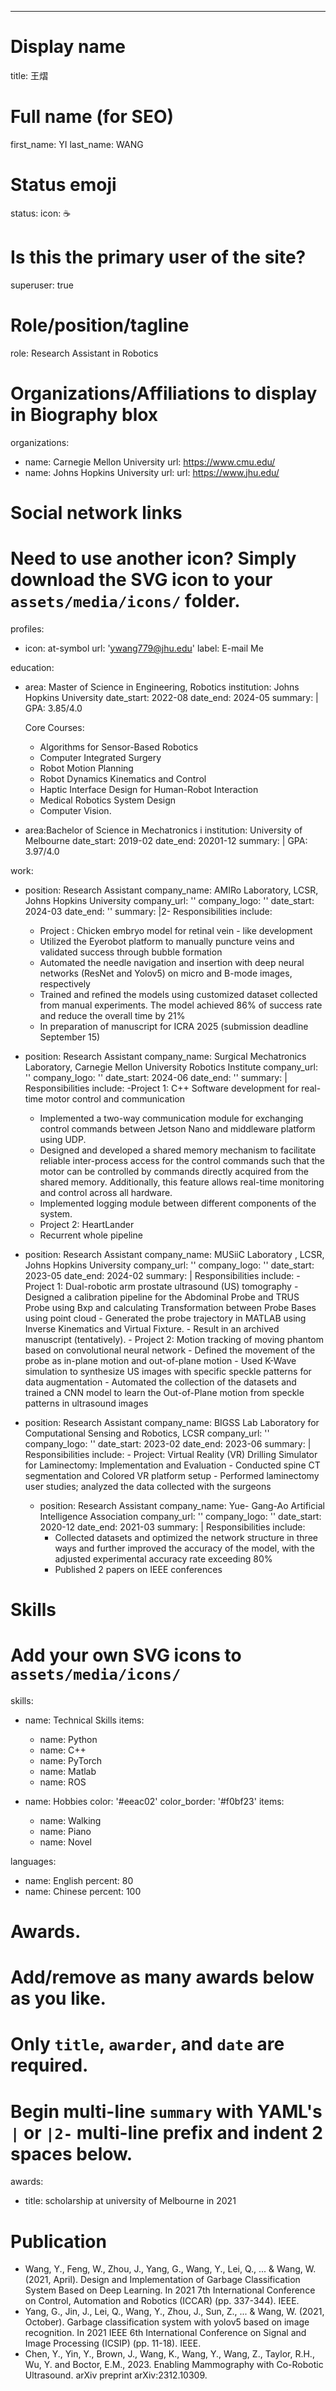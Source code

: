 ---
# Display name
title: 王熠

# Full name (for SEO)
first_name: YI
last_name: WANG

# Status emoji
status:
  icon: ☕️

# Is this the primary user of the site?
superuser: true

# Role/position/tagline
role: Research Assistant in Robotics

# Organizations/Affiliations to display in Biography blox
organizations:
  - name: Carnegie Mellon University 
    url:  https://www.cmu.edu/
  - name: Johns Hopkins University 
    url:  url: https://www.jhu.edu/
    
# Social network links
# Need to use another icon? Simply download the SVG icon to your `assets/media/icons/` folder.
profiles:
  - icon: at-symbol
    url: 'ywang779@jhu.edu'
    label: E-mail Me


education:
  - area: Master of Science in Engineering, Robotics 
    institution: Johns Hopkins University
    date_start: 2022-08
    date_end: 2024-05
    summary: |
      GPA: 3.85/4.0
    
      Core Courses:
      - Algorithms for Sensor-Based Robotics
      - Computer Integrated Surgery
      - Robot Motion Planning
      - Robot Dynamics Kinematics and Control
      - Haptic Interface Design for Human-Robot Interaction
      - Medical Robotics System Design
      - Computer Vision. 

  - area:Bachelor of Science in Mechatronics i
    institution:  University of Melbourne
    date_start: 2019-02
    date_end: 20201-12
    summary: |
      GPA: 3.97/4.0

work:
  - position: Research Assistant
    company_name:  AMIRo Laboratory, LCSR, Johns Hopkins University 
    company_url: ''
    company_logo: ''
    date_start: 2024-03
    date_end: ''
    summary: |2-
      Responsibilities include:
      - Project : Chicken embryo model for retinal vein - like development
      - Utilized the Eyerobot platform to manually puncture veins and validated success through bubble formation
      - Automated the needle navigation and insertion with deep neural networks (ResNet and Yolov5) on micro 
      and B-mode images, respectively
      - Trained and refined the models using customized dataset collected from manual experiments. The model 
      achieved 86% of success rate and reduce the overall time by 21%
      - In preparation of manuscript for ICRA 2025 (submission deadline September 15)

        
  - position: Research Assistant
    company_name: Surgical Mechatronics Laboratory, Carnegie Mellon University Robotics Institute 
    company_url: ''
    company_logo: ''
    date_start: 2024-06
    date_end: ''
    summary: |
      Responsibilities include:
      -Project 1: C++ Software development for real-time motor control and communication
      - Implemented a two-way communication module for exchanging control commands between Jetson Nano 
      and middleware platform using UDP.
      - Designed and developed a shared memory mechanism to facilitate reliable inter-process access for the 
      control commands such that the motor can be controlled by commands directly acquired from the shared 
      memory. Additionally, this feature allows real-time monitoring and control across all hardware.
      - Implemented logging module between different components of the system.
      - Project 2: HeartLander
      - Recurrent whole pipeline

        
- position: Research Assistant
    company_name: MUSiiC Laboratory , LCSR, Johns Hopkins University
    company_url: ''
    company_logo: ''
    date_start: 2023-05
    date_end: 2024-02
    summary: |
      Responsibilities include:
      - Project 1: Dual-robotic arm prostate ultrasound (US) tomography
      - Designed a calibration pipeline for the Abdominal Probe and TRUS Probe using Bxp and calculating 
      Transformation between Probe Bases using point cloud
      - Generated the probe trajectory in MATLAB using Inverse Kinematics and Virtual Fixture.
      - Result in an archived manuscript (tentatively).
      - Project 2: Motion tracking of moving phantom based on convolutional neural network
      - Defined the movement of the probe as in-plane motion and out-of-plane motion
      - Used K-Wave simulation to synthesize US images with specific speckle patterns for data augmentation
      - Automated the collection of the datasets and trained a CNN model to learn the Out-of-Plane motion from 
      speckle patterns in ultrasound images


- position: Research Assistant
    company_name: BIGSS Lab Laboratory for Computational Sensing and Robotics, LCSR
    company_url: ''
    company_logo: ''
    date_start: 2023-02
    date_end: 2023-06
    summary: |
      Responsibilities include:
      - Project: Virtual Reality (VR) Drilling Simulator for Laminectomy: Implementation and Evaluation
      - Conducted spine CT segmentation and Colored VR platform setup
      - Performed laminectomy user studies; analyzed the data collected with the surgeons


  - position: Research Assistant
    company_name: Yue- Gang-Ao Artificial Intelligence Association 
    company_url: ''
    company_logo: ''
    date_start: 2020-12
    date_end: 2021-03
    summary: |
      Responsibilities include:
      - Collected datasets and optimized the network structure in three ways and further improved the accuracy of 
the model, with the adjusted experimental accuracy rate exceeding 80%
      - Published 2 papers on IEEE conferences

        
# Skills
# Add your own SVG icons to `assets/media/icons/`
skills:
  - name: Technical Skills
    items:
      - name: Python
      - name: C++
      - name: PyTorch
      - name: Matlab
      - name: ROS
        
  - name: Hobbies
    color: '#eeac02'
    color_border: '#f0bf23'
    items:
      - name: Walking
      - name: Piano
      - name: Novel


languages:
  - name: English
    percent: 80
  - name: Chinese
    percent: 100

# Awards.
#   Add/remove as many awards below as you like.
#   Only `title`, `awarder`, and `date` are required.
#   Begin multi-line `summary` with YAML's `|` or `|2-` multi-line prefix and indent 2 spaces below.
awards:
  - title:  scholarship at university of Melbourne in 2021


# Publication

- Wang, Y., Feng, W., Zhou, J., Yang, G., Wang, Y., Lei, Q., ... & Wang, W. (2021, April). Design and 
Implementation of Garbage Classification System Based on Deep Learning. In 2021 7th International 
Conference on Control, Automation and Robotics (ICCAR) (pp. 337-344). IEEE.
- Yang, G., Jin, J., Lei, Q., Wang, Y., Zhou, J., Sun, Z., ... & Wang, W. (2021, October). Garbage classification 
system with yolov5 based on image recognition. In 2021 IEEE 6th International Conference on Signal and 
Image Processing (ICSIP) (pp. 11-18). IEEE. 
- Chen, Y., Yin, Y., Brown, J., Wang, K., Wang, Y., Wang, Z., Taylor, R.H., Wu, Y. and Boctor, E.M., 2023. 
Enabling Mammography with Co-Robotic Ultrasound. arXiv preprint arXiv:2312.10309.

